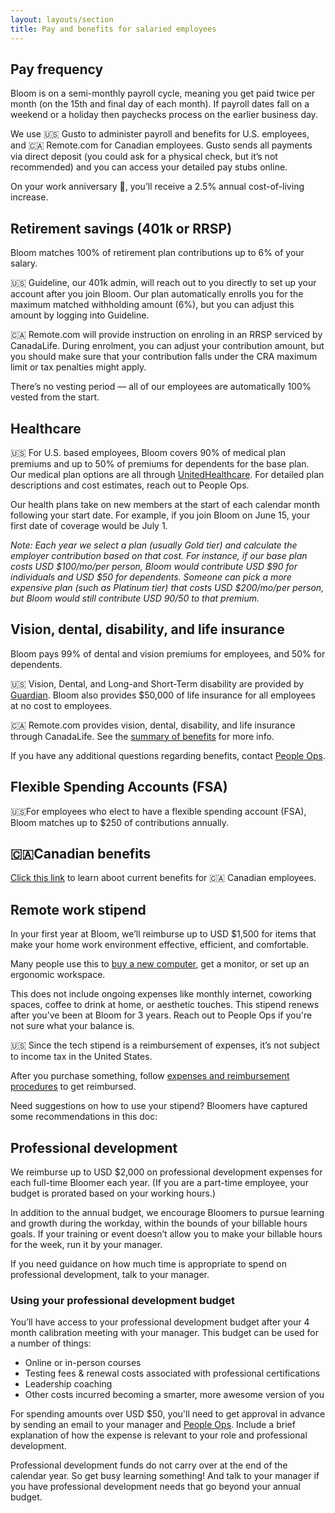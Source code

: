 ```yaml
---
layout: layouts/section
title: Pay and benefits for salaried employees
---
```


## Pay frequency

Bloom is on a semi-monthly payroll cycle, meaning you get paid twice per month (on the 15th and final day of each month). If payroll dates fall on a weekend or a holiday then paychecks process on the earlier business day. 

We use 🇺🇸 Gusto to administer payroll and benefits for U.S. employees, and 🇨🇦 Remote.com for Canadian employees. Gusto sends all payments via direct deposit (you could ask for a physical check, but it’s not recommended) and you can access your detailed pay stubs online.

On your work anniversary 🎉, you’ll receive a 2.5% annual cost-of-living increase.


## Retirement savings (401k or RRSP)

Bloom matches 100% of retirement plan contributions up to 6% of your salary.

🇺🇸 Guideline, our 401k admin, will reach out to you directly to set up your account after you join Bloom. Our plan automatically enrolls you for the maximum matched withholding amount (6%), but you can adjust this amount by logging into Guideline.

🇨🇦 Remote.com will provide instruction on enroling in an RRSP serviced by CanadaLife. During enrolment, you can adjust your contribution amount, but you should make sure that your contribution falls under the CRA maximum limit or tax penalties might apply.

There’s no vesting period — all of our employees are automatically 100% vested from the start. 


## Healthcare

🇺🇸 For U.S. based employees, Bloom covers 90% of medical plan premiums and up to 50% of premiums for dependents for the base plan. Our medical plan options are all through [UnitedHealthcare](https://www.uhc.com/). For detailed plan descriptions and cost estimates, reach out to People Ops.

Our health plans take on new members at the start of each calendar month following your start date. For example, if you join Bloom on June 15, your first date of coverage would be July 1.

_Note: Each year we select a plan (usually Gold tier) and calculate the employer contribution based on that cost. For instance, if our base plan costs USD $100/mo/per person, Bloom would contribute USD $90 for individuals and USD $50 for dependents. Someone can pick a more expensive plan (such as Platinum tier) that costs USD $200/mo/per person, but Bloom would still contribute USD $90/$50 to that premium._


## Vision, dental, disability, and life insurance

Bloom pays 99% of dental and vision premiums for employees, and 50% for dependents.

🇺🇸 Vision, Dental, and Long-and Short-Term disability are provided by [Guardian](https://www.guardiandirect.com/). Bloom also provides $50,000 of life insurance for all employees at no cost to employees.

🇨🇦 Remote.com provides vision, dental, disability, and life insurance  through CanadaLife. See the [summary of benefits](https://remote.com/benefits-guide/employee-benefits-canada-health-standard-family) for more info.

If you have any additional questions regarding benefits, contact [People Ops](mailto:blossom@bloomworks.digital).


## Flexible Spending Accounts (FSA)

🇺🇸For employees who elect to have a flexible spending account (FSA), Bloom matches up to $250 of contributions annually.


## 🇨🇦Canadian benefits

[Click this link](https://remote.com/benefits-guide/employee-benefits-canada-health-standard-family) to learn aboot current benefits for 🇨🇦 Canadian employees.


## Remote work stipend

In your first year at Bloom, we’ll reimburse up to USD $1,500 for items that make your home work environment effective, efficient, and comfortable.

Many people use this to [buy a new computer](#computer-and-equipment-12), get a monitor, or set up an ergonomic workspace. 

This does not include ongoing expenses like monthly internet, coworking spaces, coffee to drink at home, or aesthetic touches. This stipend renews after you’ve been at Bloom for 3 years. Reach out to People Ops if you're not sure what your balance is.

🇺🇸 Since the tech stipend is a reimbursement of expenses, it’s not subject to income tax in the United States.

After you purchase something, follow [expenses and reimbursement procedures](#expenses-and-reimbursement-procedures-28) to get reimbursed. 

Need suggestions on how to use your stipend? Bloomers have captured some recommendations in this doc:


## Professional development

We reimburse up to USD $2,000 on professional development expenses for each full-time Bloomer each year. (If you are a part-time employee, your budget is prorated based on your working hours.)

In addition to the annual budget, we encourage Bloomers to pursue learning and growth during the workday, within the bounds of your billable hours goals. If your training or event doesn’t allow you to make your billable hours for the week, run it by your manager.

If you need guidance on how much time is appropriate to spend on professional development, talk to your manager.


### Using your professional development budget

You’ll have access to your professional development budget after your 4 month calibration meeting with your manager. This budget can be used for a number of things:

* Online or in-person courses
* Testing fees & renewal costs associated with professional certifications
* Leadership coaching
* Other costs incurred becoming a smarter, more awesome version of you

For spending amounts over USD $50, you'll need to get approval in advance by sending an email to your manager and [People Ops](mailto:blossom@bloomworks.digital). Include a brief explanation of how the expense is relevant to your role and professional development.

Professional development funds do not carry over at the end of the calendar year. So get busy learning something! And talk to your manager if you have professional development needs that go beyond your annual budget.
